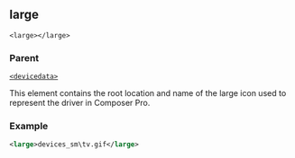 ## large

`<large></large>`


### Parent

[`<devicedata>`][1]


This element contains the root location and name of the large icon used to represent the driver in Composer Pro.


### Example

```xml
<large>devices_sm\tv.gif</large>
```





[1]:	https://verbose-telegram-5004f902.pages.github.io/#common-xml-devicedata